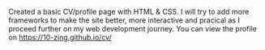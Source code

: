 Created a basic CV/profile page with HTML & CSS. I will try to add more frameworks to make the site better, more interactive and pracical as I proceed further on my web development journey. You can view the profile on https://10-zing.github.io/cv/ 
